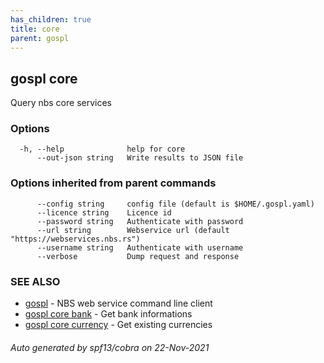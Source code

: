 ```yaml
---
has_children: true
title: core
parent: gospl
---
```

## gospl core

Query nbs core services

### Options

```
  -h, --help              help for core
      --out-json string   Write results to JSON file
```

### Options inherited from parent commands

```
      --config string     config file (default is $HOME/.gospl.yaml)
      --licence string    Licence id
      --password string   Authenticate with password
      --url string        Webservice url (default "https://webservices.nbs.rs")
      --username string   Authenticate with username
      --verbose           Dump request and response
```

### SEE ALSO

* [gospl](../gospl.md)	 - NBS web service command line client
* [gospl core bank](bank/index.md)	 - Get bank informations
* [gospl core currency](gospl_core_currency.md)	 - Get existing currencies

###### Auto generated by spf13/cobra on 22-Nov-2021
